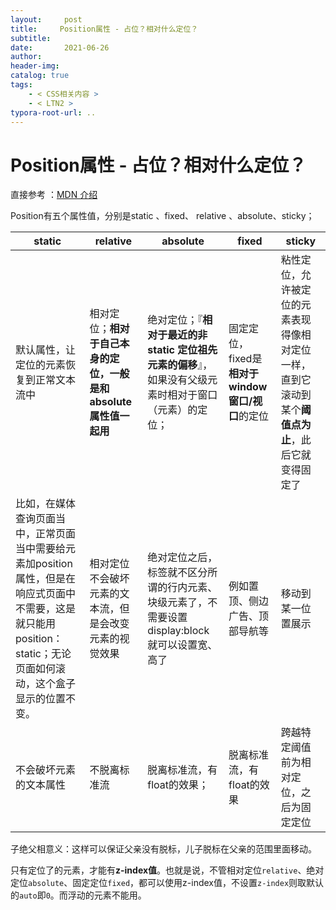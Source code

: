 ```yaml
---
layout:     post
title:     Position属性 - 占位？相对什么定位？
subtitle:  
date:       2021-06-26
author:     
header-img: 
catalog: true
tags:
    - < CSS相关内容 >
    - < LTN2 >
typora-root-url: ..
---
```




# Position属性 - 占位？相对什么定位？

直接参考 ：[MDN 介绍](https://developer.mozilla.org/zh-CN/docs/Learn/CSS/CSS_layout/Positioning)

Position有五个属性值，分别是static 、fixed、 relative 、absolute、sticky；

| static                                                       | relative                                                     | absolute                                                     | fixed                                            | sticky                                                       |
| ------------------------------------------------------------ | ------------------------------------------------------------ | ------------------------------------------------------------ | ------------------------------------------------ | ------------------------------------------------------------ |
| 默认属性，让定位的元素恢复到正常文本流中                     | 相对定位；**相对于自己本身的定位，一般是和absolute属性值一起用** | 绝对定位；『**相对于最近的非 static 定位祖先元素的偏移**』，如果没有父级元素时相对于窗口（<html>元素）的定位； | 固定定位，fixed是**相对于window窗口/视口**的定位 | 粘性定位，允许被定位的元素表现得像相对定位一样，直到它滚动到某个**阈值点为止**，此后它就变得固定了 |
| 比如，在媒体查询页面当中，正常页面当中需要给元素加position属性，但是在响应式页面中不需要，这是就只能用position：static；无论页面如何滚动，这个盒子显示的位置不变。 | 相对定位不会破坏元素的文本流，但是会改变元素的视觉效果       | 绝对定位之后，标签就不区分所谓的行内元素、块级元素了，不需要设置display:block就可以设置宽、高了 | 例如置顶、侧边广告、顶部导航等                   | 移动到某一位置展示                                           |
| 不会破坏元素的文本属性                                       | 不脱离标准流                                                 | 脱离标准流，有float的效果；                                  | 脱离标准流，有float的效果                        | 跨越特定阈值前为相对定位，之后为固定定位                     |

子绝父相意义：这样可以保证父亲没有脱标，儿子脱标在父亲的范围里面移动。

只有定位了的元素，才能有**z-index值**。也就是说，不管相对定位`relative`、绝对定位`absolute`、固定定位`fixed`，都可以使用z-index值，不设置`z-index`则取默认的`auto`即`0`。而浮动的元素不能用。

